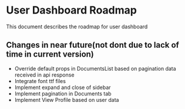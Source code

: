 # User Dashboard Roadmap

This document describes the roadmap for user dashboard

## Changes in near future(not dont due to lack of time in current version)

- Override default props in DocumentsList based on pagination data received in api response
- Integrate font ttf files
- Implement expand and close of sidebar
- Implement pagination in Documents tab
- Implement View Profile based on user data
